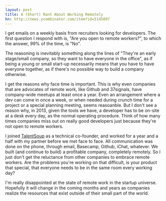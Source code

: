```yaml
---
layout: post
title: A (Short) Rant About Working Remotely
hn: http://news.ycombinator.com/item?id=5145097
---
```

<p>I get emails on a weekly basis from recruiters looking for developers.  The first question I respond with is, "Are you open to remote workers?", to which the answer, 99% of the time, is "No".</p>

<p>The reasoning is inevitably something along the lines of "They're an early stage/small company, so they want to have everyone in the office", as if being a young or small start-up necessarily means that you have to have everyone together, as if there's no possible way to build a company otherwise.</p>

<p>I get the reasons why face time is important.  This is why even companies that are advocates of remote work, like Github and 37signals, have company-wide meetups at least once a year.  Even an arrangement where a dev can come in once a week, or when needed during crunch time for a project or a special planning meeting, seems reasoanble.  But I don't see a reason why, in 2013, given the tools we have, a developer has to be on-site at a desk every day, as the normal operating procedure.  Think of how many times companies miss out on really good developers just because they're not open to remote workers.</p>

<p>I joined <a href="https://talentsoup.com">TalentSoup</a> as a technical co-founder, and worked for a year and a half with my partner before we met face to face.  All communication was done on the phone, through email, Basecamp, Github, iChat, whatever.  We built (and continue to build) a profitable company, completely remotely.  So I just don't get the reluctance from other companies to embrace remote workers.  Are the problems you're working on that difficult, is your product that special, that everyone needs to be in the same room every working day?</p>

<p>I'm really disappointed at the state of remote work in the startup universe.  Hopefully it will change in the coming months and years as companies realize the resources that exist outside of their small part of the world.</p>
